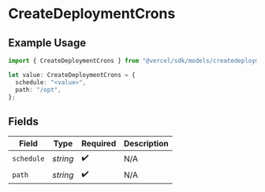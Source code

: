 # CreateDeploymentCrons

## Example Usage

```typescript
import { CreateDeploymentCrons } from "@vercel/sdk/models/createdeploymentop.js";

let value: CreateDeploymentCrons = {
  schedule: "<value>",
  path: "/opt",
};
```

## Fields

| Field              | Type               | Required           | Description        |
| ------------------ | ------------------ | ------------------ | ------------------ |
| `schedule`         | *string*           | :heavy_check_mark: | N/A                |
| `path`             | *string*           | :heavy_check_mark: | N/A                |